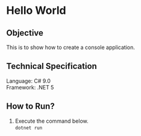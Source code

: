 # Hello World

## Objective
This is to show how to create a console application.

## Technical Specification
Language: C# 9.0\
Framework: .NET 5

## How to Run?
1. Execute the command below.\
   `dotnet run`